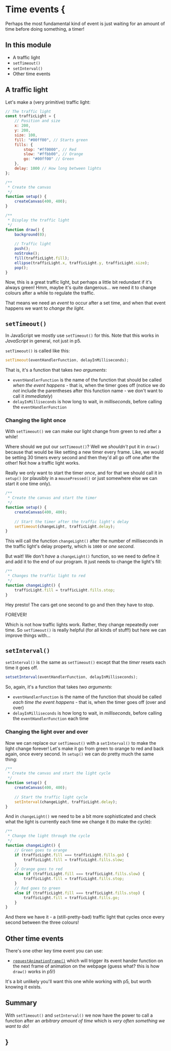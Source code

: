 # Time events {
   
Perhaps the most fundamental kind of event is just waiting for an amount of time before doing something, a timer!

## In this module

- A traffic light
- `setTimeout()`
- `setInterval()`
- Other time events

## A traffic light

Let's make a (very primitive) traffic light:

```javascript
// The traffic light
const trafficLight = {
    // Position and size
    x: 200,
    y: 200,
    size: 100,
    fill: "#00ff00", // Starts green
    fills: {
        stop: "#ff0000", // Red
        slow: "#ffbb00", // Orange
        go: "#00ff00" // Green
    },
    delay: 1000 // How long between lights
};

/**
 * Create the canvas
 */
function setup() {
    createCanvas(400, 400);
}

/**
 * Display the traffic light
 */
function draw() {
    background(0);
    
    // Traffic light
    push();
    noStroke();
    fill(trafficLight.fill);
    ellipse(trafficLight.x, trafficLight.y, trafficLight.size);
    pop();
}
```

Now, this is a great traffic light, but perhaps a little bit redundant if it's always green! Hmm, maybe it's quite dangerous... we need it to change colours after a while to regulate the traffic.

That means we need an *event* to occur after a set time, and when that event happens we want to *change the light*.

## `setTimeout()`

In JavaScript we mostly use `setTimeout()` for this. Note that this works in *JavaScript* in general, not just in p5. 

`setTimeout()` is called like this:

```javascript
setTimeout(eventHandlerFunction, delayInMilliseconds);
```

That is, it's a function that takes *two arguments*:

- `eventHandlerFunction` is the name of the function that should be called *when the event happens* - that is, when the timer goes off (notice we do *not* include the parentheses after this function name - we don't want to call it *immediately*)
- `delayInMilliseconds` is how long to wait, in *milliseconds*, before calling the `eventHandlerFunction`

### Changing the light once

With `setTimeout()` we can make our light change from green to red after a while!

Where should we put our `setTimeout()`? Well we *shouldn't* put it in `draw()` because that would be like setting a new timer every frame. Like, we would be setting 30 timers every second and then they'd all go off one after the other! Not how a traffic light works.

Really we only want to start the timer *once*, and for that we should call it in `setup()` (or plausibly in a `mousePressed()` or just somewhere else we can start it one time only).

```javascript
/**
 * Create the canvas and start the timer
 */
function setup() {
    createCanvas(400, 400);
    
    // Start the timer after the traffic light's delay
    setTimeout(changeLight, trafficLight.delay);
}
```

This will call the function `changeLight()` after the number of milliseconds in the traffic light's delay property, which is `1000` or *one second*.

But wait! We don't *have* a `changeLight()` function, so we need to define it and add it to the end of our program. It just needs to change the light's fill:

```javascript
/**
 * Changes the traffic light to red
 */
function changeLight() {
    trafficLight.fill = trafficLight.fills.stop;
}
```

Hey presto! The cars get one second to go and then they have to stop.

FOREVER!

Which is not how traffic lights work. Rather, they change repeatedly over time. So `setTimeout()` is really helpful (for all kinds of stuff!) but here we can improve things with...

## `setInterval()`

`setInterval()` is the same as `setTimeout()` except that the *timer* resets each time it goes off.

```javascript
setsetInterval(eventHandlerFunction, delayInMilliseconds);
```

So, again, it's a function that takes *two arguments*:

- `eventHandlerFunction` is the name of the function that should be called *each time the event happens* - that is, when the timer goes off (over and over)
- `delayInMilliseconds` is how long to wait, in *milliseconds*, before calling the `eventHandlerFunction` each time

### Changing the light over and over

Now we can replace our `setTimeout()` with a `setInterval()` to make the light change forever! Let's make it go from green to orange to red and back again, once every second. In `setup()` we can do pretty much the same thing:

```javascript
/**
 * Create the canvas and start the light cycle
 */
function setup() {
    createCanvas(400, 400);
    
    // Start the traffic light cycle
    setInterval(changeLight, trafficLight.delay);
}
```

And in `changeLight()` we need to be a bit more sophisticated and check what the light is currently each time we change it (to make the cycle):

```javascript
/**
 * Change the light through the cycle
 */
function changeLight() {
    // Green goes to orange
    if (trafficLight.fill === trafficLight.fills.go) {
        trafficLight.fill = trafficLight.fills.slow;
    }
    // Orange goes to red
    else if (trafficLight.fill === trafficLight.fills.slow) {
        trafficLight.fill = trafficLight.fills.stop;
    }
    // Red goes to green
    else if (trafficLight.fill === trafficLight.fills.stop) {
        trafficLight.fill = trafficLight.fills.go;
    }
}
```

And there we have it - a (still-pretty-bad) traffic light that cycles once every second between the three colours!

## Other time events

There's one other key time event you can use:

- [`requestAnimationFrame()`](https://developer.mozilla.org/en-US/docs/Web/API/Window/requestAnimationFrame) which will trigger its event hander function on the next frame of animation on the webpage (guess what? this is how `draw()` works in p5!)

It's a bit unlikely you'll want this one while working with p5, but worth knowing it exists.

## Summary

With `setTimeout()` and `setInterval()` we now have the power to call a function after an *arbitrary amount of time* which is *very often something we want to do*!

## }